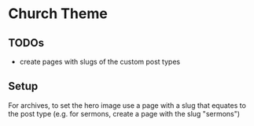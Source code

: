 # Church Theme

## TODOs

 * create pages with slugs of the custom post types


## Setup

For archives, to set the hero image use a page with a slug that equates to the post type (e.g. for sermons, create a page with the slug "sermons")